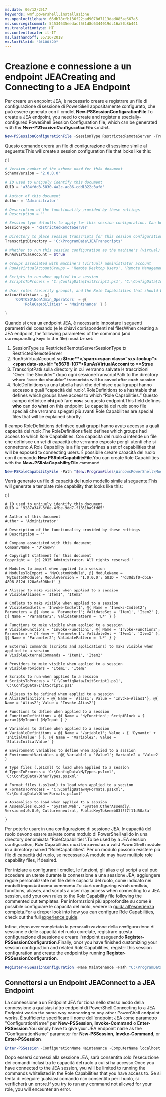 ```yaml
---
ms.date: 06/12/2017
keywords: wmf,powershell,installazione
ms.openlocfilehash: 66db78cfb136f22cad9078d7113dad085ee667a5
ms.sourcegitcommit: 54534635eedacf531d8d6344019dc16a50b8b441
ms.translationtype: HT
ms.contentlocale: it-IT
ms.lasthandoff: 05/16/2018
ms.locfileid: "34188429"
---
```

# <a name="creating-and-connecting-to-a-jea-endpoint"></a><span data-ttu-id="e5678-102">Creazione e connessione a un endpoint JEA</span><span class="sxs-lookup"><span data-stu-id="e5678-102">Creating and Connecting to a JEA Endpoint</span></span>
<span data-ttu-id="e5678-103">Per creare un endpoint JEA, è necessario creare e registrare un file di configurazione di sessione di PowerShell appositamente configurato, che può essere generato con il cmdlet **New-PSSessionConfigurationFile**.</span><span class="sxs-lookup"><span data-stu-id="e5678-103">To create a JEA endpoint, you need to create and register a specially-configured PowerShell Session Configuration file, which can be generated with the **New-PSSessionConfigurationFile** cmdlet.</span></span>

```powershell
New-PSSessionConfigurationFile -SessionType RestrictedRemoteServer -TranscriptDirectory "C:\ProgramData\JEATranscripts" -RunAsVirtualAccount -RoleDefinitions @{ 'CONTOSO\NonAdmin_Operators' = @{ RoleCapabilities = 'Maintenance' }} -Path "$env:ProgramData\JEAConfiguration\Demo.pssc"
```

<span data-ttu-id="e5678-104">Questo comando creerà un file di configurazione di sessione simile al seguente:</span><span class="sxs-lookup"><span data-stu-id="e5678-104">This will create a session configuration file that looks like this:</span></span>
```powershell
@{

# Version number of the schema used for this document
SchemaVersion = '2.0.0.0'

# ID used to uniquely identify this document
GUID = 'a384fdd3-5830-4a2c-ac86-cdd1822c3afd'

# Author of this document
Author = 'Administrator'

# Description of the functionality provided by these settings
# Description = ''

# Session type defaults to apply for this session configuration. Can be 'RestrictedRemoteServer' (recommended), 'Empty', or 'Default'
SessionType = 'RestrictedRemoteServer'

# Directory to place session transcripts for this session configuration
TranscriptDirectory = 'C:\ProgramData\JEATranscripts'

# Whether to run this session configuration as the machine's (virtual) administrator account
RunAsVirtualAccount = $true

# Groups associated with machine's (virtual) administrator account
# RunAsVirtualAccountGroups = 'Remote Desktop Users', 'Remote Management Users'

# Scripts to run when applied to a session
# ScriptsToProcess = 'C:\ConfigData\InitScript1.ps1', 'C:\ConfigData\InitScript2.ps1'

# User roles (security groups), and the Role Capabilities that should be applied to them when applied to a session
RoleDefinitions = @{
    'CONTOSO\NonAdmin_Operators' = @{
        'RoleCapabilities' = 'Maintenance' } }

}
```
<span data-ttu-id="e5678-105">Quando si crea un endpoint JEA, è necessario impostare i seguenti parametri del comando (e le chiavi corrispondenti nel file):</span><span class="sxs-lookup"><span data-stu-id="e5678-105">When creating a JEA endpoint, the following parameters of the command (and corresponding keys in the file) must be set:</span></span>
1.  <span data-ttu-id="e5678-106">SessionType su RestrictedRemoteServer</span><span class="sxs-lookup"><span data-stu-id="e5678-106">SessionType to RestrictedRemoteServer</span></span>
2.  <span data-ttu-id="e5678-107">RunAsVirtualAccount su **$true**</span><span class="sxs-lookup"><span data-stu-id="e5678-107">RunAsVirtualAccount to **$true**</span></span>
3.  <span data-ttu-id="e5678-108">TranscriptPath sulla directory in cui verranno salvate le trascrizioni "Over The Shoulder" dopo ogni sessione</span><span class="sxs-lookup"><span data-stu-id="e5678-108">TranscriptPath to the directory where “over the shoulder” transcripts will be saved after each session</span></span>
4.  <span data-ttu-id="e5678-109">RoleDefinitions su una tabella hash che definisce quali gruppi hanno accesso a quali "capacità del ruolo".</span><span class="sxs-lookup"><span data-stu-id="e5678-109">RoleDefinitions to a hashtable that defines which groups have access to which “Role Capabilities.”</span></span>  <span data-ttu-id="e5678-110">Questo campo definisce **chi** può fare **cosa** su questo endpoint.</span><span class="sxs-lookup"><span data-stu-id="e5678-110">This field defines **who** can do **what** on this endpoint.</span></span>   <span data-ttu-id="e5678-111">Le capacità del ruolo sono file speciali che verranno spiegati più avanti.</span><span class="sxs-lookup"><span data-stu-id="e5678-111">Role Capabilities are special files that will be explained shortly.</span></span>


<span data-ttu-id="e5678-112">Il campo RoleDefinitions definisce quali gruppi hanno avuto accesso a quali capacità del ruolo.</span><span class="sxs-lookup"><span data-stu-id="e5678-112">The RoleDefinitions field defines which groups had access to which Role Capabilities.</span></span>  <span data-ttu-id="e5678-113">Con capacità del ruolo si intende un file che definisce un set di capacità che verranno esposte per gli utenti che si connettono.</span><span class="sxs-lookup"><span data-stu-id="e5678-113">A Role Capability is a file that defines a set of capabilities that will be exposed to connecting users.</span></span>  <span data-ttu-id="e5678-114">È possibile creare capacità del ruolo con il comando **New PSRoleCapabilityFile**.</span><span class="sxs-lookup"><span data-stu-id="e5678-114">You can create Role Capabilities with the **New-PSRoleCapabilityFile** command.</span></span>

```powershell
New-PSRoleCapabilityFile -Path "$env:ProgramFiles\WindowsPowerShell\Modules\DemoModule\RoleCapabilities\Maintenance.psrc"
```

<span data-ttu-id="e5678-115">Verrà generato un file di capacità del ruolo modello simile al seguente:</span><span class="sxs-lookup"><span data-stu-id="e5678-115">This will generate a template role capability that looks like this:</span></span>
```
@{

# ID used to uniquely identify this document
GUID = '9287a34f-3f0e-4fbe-9dd7-f1361ba9fd65'

# Author of this document
Author = 'Administrator'

# Description of the functionality provided by these settings
# Description = ''

# Company associated with this document
CompanyName = 'Unknown'

# Copyright statement for this document
Copyright = '(c) 2015 Administrator. All rights reserved.'

# Modules to import when applied to a session
# ModulesToImport = 'MyCustomModule', @{ ModuleName = 'MyCustomModule'; ModuleVersion = '1.0.0.0'; GUID = '4d30d5f0-cb16-4898-812d-f20a6c596bdf' }

# Aliases to make visible when applied to a session
# VisibleAliases = 'Item1', 'Item2'

# Cmdlets to make visible when applied to a session
# VisibleCmdlets = 'Invoke-Cmdlet1', @{ Name = 'Invoke-Cmdlet2'; Parameters = @{ Name = 'Parameter1'; ValidateSet = 'Item1', 'Item2' }, @{ Name = 'Parameter2'; ValidatePattern = 'L*' } }

# Functions to make visible when applied to a session
# VisibleFunctions = 'Invoke-Function1', @{ Name = 'Invoke-Function2'; Parameters = @{ Name = 'Parameter1'; ValidateSet = 'Item1', 'Item2' }, @{ Name = 'Parameter2'; ValidatePattern = 'L*' } }

# External commands (scripts and applications) to make visible when applied to a session
# VisibleExternalCommands = 'Item1', 'Item2'

# Providers to make visible when applied to a session
# VisibleProviders = 'Item1', 'Item2'

# Scripts to run when applied to a session
# ScriptsToProcess = 'C:\ConfigData\InitScript1.ps1', 'C:\ConfigData\InitScript2.ps1'

# Aliases to be defined when applied to a session
# AliasDefinitions = @{ Name = 'Alias1'; Value = 'Invoke-Alias1'}, @{ Name = 'Alias2'; Value = 'Invoke-Alias2'}

# Functions to define when applied to a session
# FunctionDefinitions = @{ Name = 'MyFunction'; ScriptBlock = { param($MyInput) $MyInput } }

# Variables to define when applied to a session
# VariableDefinitions = @{ Name = 'Variable1'; Value = { 'Dynamic' + 'InitialValue' } }, @{ Name = 'Variable2'; Value = 'StaticInitialValue' }

# Environment variables to define when applied to a session
# EnvironmentVariables = @{ Variable1 = 'Value1'; Variable2 = 'Value2' }

# Type files (.ps1xml) to load when applied to a session
# TypesToProcess = 'C:\ConfigData\MyTypes.ps1xml', 'C:\ConfigData\OtherTypes.ps1xml'

# Format files (.ps1xml) to load when applied to a session
# FormatsToProcess = 'C:\ConfigData\MyFormats.ps1xml', 'C:\ConfigData\OtherFormats.ps1xml'

# Assemblies to load when applied to a session
# AssembliesToLoad = 'System.Web', 'System.OtherAssembly, Version=4.0.0.0, Culture=neutral, PublicKeyToken=b03f5f7f11d50a3a'

}

```
<span data-ttu-id="e5678-116">Per poterle usare in una configurazione di sessione JEA, le capacità del ruolo devono essere salvate come modulo di PowerShell valido in una directory denominata "RoleCapabilities".</span><span class="sxs-lookup"><span data-stu-id="e5678-116">To be used by a JEA session configuration, Role Capabilities must be saved as a valid PowerShell module in a directory named “RoleCapabilities”.</span></span> <span data-ttu-id="e5678-117">Per un modulo possono esistere più file di capacità del ruolo, se necessario.</span><span class="sxs-lookup"><span data-stu-id="e5678-117">A module may have multiple role capability files, if desired.</span></span>

<span data-ttu-id="e5678-118">Per iniziare a configurare i cmdlet, le funzioni, gli alias e gli script a cui può accedere un utente durante la connessione a una sessione JEA, aggiungere regole personalizzate nel file delle capacità del ruolo, come indicato nei modelli impostati come commento.</span><span class="sxs-lookup"><span data-stu-id="e5678-118">To start configuring which cmdlets, functions, aliases, and scripts a user may access when connecting to a JEA session, add your own rules to the Role Capability file following the commented out templates.</span></span> <span data-ttu-id="e5678-119">Per informazioni più approfondite su come è possibile configurare le capacità del ruolo, vedere la [guida all'esperienza](http://aka.ms/JEA) completa.</span><span class="sxs-lookup"><span data-stu-id="e5678-119">For a deeper look into how you can configure Role Capabilities, check out the full [experience guide](http://aka.ms/JEA).</span></span>

<span data-ttu-id="e5678-120">Infine, dopo aver completato la personalizzazione della configurazione di sessione e delle capacità del ruolo correlate, registrare questa configurazione di sessione e creare l'endpoint eseguendo **Register-PSSessionConfiguration**.</span><span class="sxs-lookup"><span data-stu-id="e5678-120">Finally, once you have finished customizing your session configuration and related Role Capabilities, register this session configuration and create the endpoint by running **Register-PSSessionConfiguration**.</span></span>

```powershell
Register-PSSessionConfiguration -Name Maintenance -Path "C:\ProgramData\JEAConfiguration\Demo.pssc"
```

## <a name="connect-to-a-jea-endpoint"></a><span data-ttu-id="e5678-121">Connettersi a un Endpoint JEA</span><span class="sxs-lookup"><span data-stu-id="e5678-121">Connect to a JEA Endpoint</span></span>
<span data-ttu-id="e5678-122">La connessione a un Endpoint JEA funziona nello stesso modo della connessione a qualsiasi altro endpoint di PowerShell.</span><span class="sxs-lookup"><span data-stu-id="e5678-122">Connecting to a JEA Endpoint works the same way connecting to any other PowerShell endpoint works.</span></span>  <span data-ttu-id="e5678-123">È sufficiente specificare il nome dell'endpoint JEA come parametro "ConfigurationName" per **New-PSSession**, **Invoke-Command** o **Enter-PSSession**.</span><span class="sxs-lookup"><span data-stu-id="e5678-123">You simply have to give your JEA endpoint name as the “ConfigurationName” parameter for **New-PSSession**, **Invoke-Command**, or **Enter-PSSession**.</span></span>

```powershell
Enter-PSSession -ConfigurationName Maintenance -ComputerName localhost
```
<span data-ttu-id="e5678-124">Dopo essersi connessi alla sessione JEA, sarà consentita solo l'esecuzione dei comandi inclusi tra le capacità del ruolo a cui si ha accesso.</span><span class="sxs-lookup"><span data-stu-id="e5678-124">Once you have connected to the JEA session, you will be limited to running the commands whitelisted in the Role Capabilities that you have access to.</span></span> <span data-ttu-id="e5678-125">Se si tenta di eseguire qualsiasi comando non consentito per il ruolo, si verificherà un errore.</span><span class="sxs-lookup"><span data-stu-id="e5678-125">If you try to run any command not allowed for your role, you will encounter an error.</span></span>
